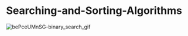 # Searching-and-Sorting-Algorithms



![bePceUMnSG-binary_search_gif](https://user-images.githubusercontent.com/46066018/118290774-6e457e00-b4f4-11eb-8f46-19d352d041c4.gif)
